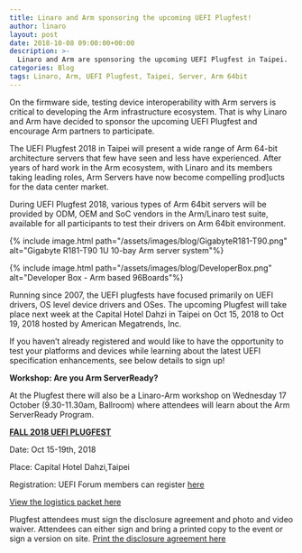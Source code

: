 ```yaml
---
title: Linaro and Arm sponsoring the upcoming UEFI Plugfest!
author: linaro
layout: post
date: 2018-10-08 09:00:00+00:00
description: >-
  Linaro and Arm are sponsoring the upcoming UEFI Plugfest in Taipei.
categories: Blog
tags: Linaro, Arm, UEFI Plugfest, Taipei, Server, Arm 64bit
---
```

On the firmware side, testing device interoperability with Arm servers is critical to developing the Arm infrastructure ecosystem. That is why Linaro and Arm have decided to sponsor the upcoming UEFI Plugfest and encourage Arm partners to participate.

The UEFI Plugfest 2018 in Taipei will present a wide range of Arm 64-bit architecture servers that few have seen and less have experienced. After years of hard work in the Arm ecosystem, with Linaro and its members taking leading roles, Arm Servers have now become compelling prod]ucts for the data center market.

During UEFI Plugfest 2018, various types of Arm 64bit servers will be provided by ODM, OEM and SoC vendors in the Arm/Linaro test suite, available for all participants to test their drivers on Arm 64bit environment.

{% include image.html path="/assets/images/blog/GigabyteR181-T90.png" alt="Gigabyte R181-T90 1U 10-bay Arm server system"%}

{% include image.html path="/assets/images/blog/DeveloperBox.png" alt="Developer Box - Arm based 96Boards"%}

Running since 2007, the UEFI plugfests have focused primarily on UEFI drivers, OS level device drivers and OSes. The upcoming Plugfest will take place next week at the Capital Hotel Dahzi in Taipei on Oct 15, 2018 to Oct 19, 2018 hosted by American Megatrends, Inc.

If you haven’t already registered and would like to have the opportunity to test your platforms and devices while learning about the latest UEFI specification enhancements, see below details to sign up!

**Workshop: Are you Arm ServerReady?**

At the Plugfest there will also be a Linaro-Arm workshop on Wednesday 17 October (9.30-11.30am, Ballroom) where attendees will learn about the Arm ServerReady Program.

**[FALL 2018 UEFI PLUGFEST](http://www.uefi.org/2018FallPlugfest)**

Date: Oct 15-19th, 2018

Place: Capital Hotel Dahzi,Taipei

Registration: UEFI Forum members can register [here](http://linaro.co/plugfest-reg)

[View the logistics packet here](https://www.uefi.org/sites/default/files/resources/Fall_2018_UEFI_Plugfest_Logistic_Info.pdf)

Plugfest attendees must sign the disclosure agreement and photo and video waiver.  Attendees can either sign and bring a printed copy to the event or sign a version on site. [Print the disclosure agreement here](https://www.uefi.org/sites/default/files/resources/Disclosure%20Agreements_Fall%202018%20UEFI%20Plugfest%207.25.18.pdf)
